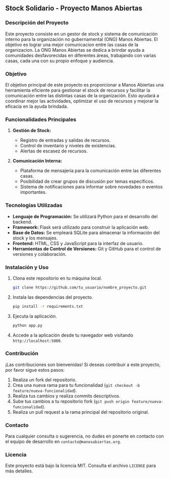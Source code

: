 ## Stock Solidario - Proyecto Manos Abiertas

### Descripción del Proyecto
Este proyecto consiste en un gestor de stock y sistema de comunicación interno para la organización no gubernamental (ONG) Manos Abiertas. El objetivo es lograr una mejor comunicacion entre las casas de la organizacion. La ONG Manos Abiertas se dedica a brindar ayuda a comunidades desfavorecidas en diferentes áreas, trabajando con varias casas, cada una con su propio enfoque y audiencia.

### Objetivo
El objetivo principal de este proyecto es proporcionar a Manos Abiertas una herramienta eficiente para gestionar el stock de recursos y facilitar la comunicación entre las distintas casas de la organización. Esto ayudará a coordinar mejor las actividades, optimizar el uso de recursos y mejorar la eficacia en la ayuda brindada.

### Funcionalidades Principales
1. **Gestión de Stock:**
   - Registro de entradas y salidas de recursos.
   - Control de inventario y niveles de existencias.
   - Alertas de escasez de recursos.
   
2. **Comunicación Interna:**
   - Plataforma de mensajería para la comunicación entre las diferentes casas.
   - Posibilidad de crear grupos de discusión por temas específicos.
   - Sistema de notificaciones para informar sobre novedades o eventos importantes.

### Tecnologías Utilizadas
- **Lenguaje de Programación:** Se utilizará Python para el desarrollo del backend.
- **Framework:** Flask será utilizado para construir la aplicación web.
- **Base de Datos:** Se empleará SQLite para almacenar la información del stock y los mensajes.
- **Frontend:** HTML, CSS y JavaScript para la interfaz de usuario.
- **Herramientas de Control de Versiones:** Git y GitHub para el control de versiones y colaboración.

### Instalación y Uso
1. Clona este repositorio en tu máquina local.
   ```bash
   git clone https://github.com/tu_usuario/nombre_proyecto.git
   ```
2. Instala las dependencias del proyecto.
   ```bash
   pip install -r requirements.txt
   ```
3. Ejecuta la aplicación.
   ```bash
   python app.py
   ```
4. Accede a la aplicación desde tu navegador web visitando `http://localhost:5000`.

### Contribución
¡Las contribuciones son bienvenidas! Si deseas contribuir a este proyecto, por favor sigue estos pasos:
1. Realiza un fork del repositorio.
2. Crea una nueva rama para tu funcionalidad (`git checkout -b feature/nueva-funcionalidad`).
3. Realiza tus cambios y realiza commits descriptivos.
4. Sube tus cambios a tu repositorio fork (`git push origin feature/nueva-funcionalidad`).
5. Realiza un pull request a la rama principal del repositorio original.

### Contacto
Para cualquier consulta o sugerencia, no dudes en ponerte en contacto con el equipo de desarrollo en `contacto@manosabiertas.org`.

### Licencia
Este proyecto está bajo la licencia MIT. Consulta el archivo `LICENSE` para más detalles.